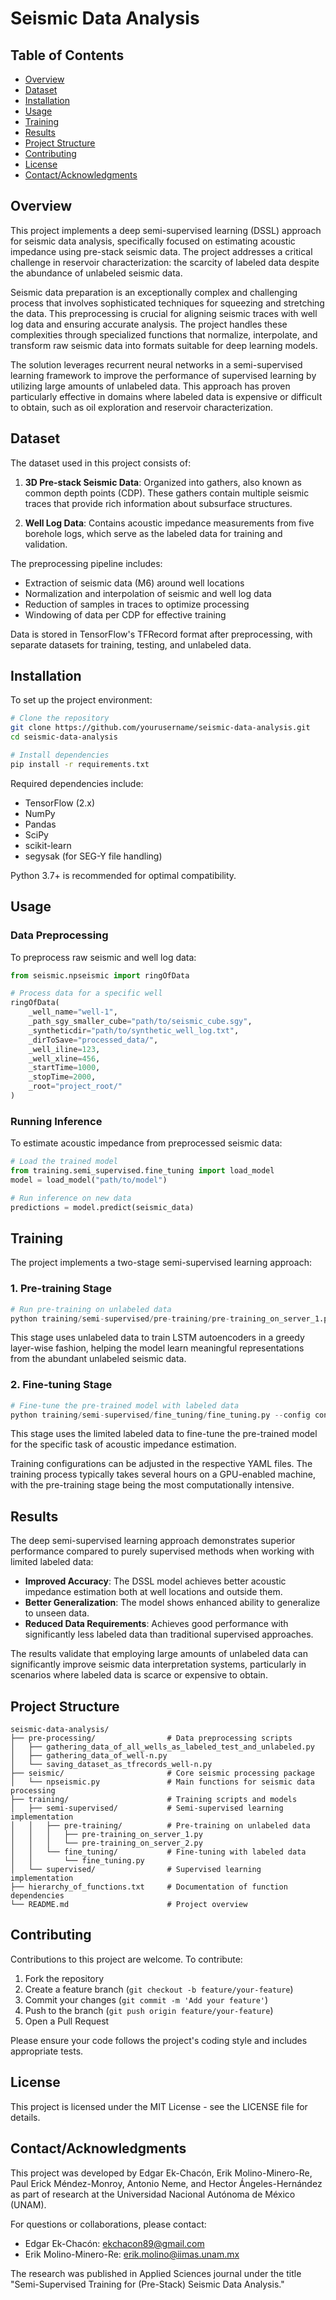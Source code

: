 # Seismic Data Analysis

## Table of Contents
- [Overview](#overview)
- [Dataset](#dataset)
- [Installation](#installation)
- [Usage](#usage)
- [Training](#training)
- [Results](#results)
- [Project Structure](#project-structure)
- [Contributing](#contributing)
- [License](#license)
- [Contact/Acknowledgments](#contactacknowledgments)

## Overview

This project implements a deep semi-supervised learning (DSSL) approach for seismic data analysis, specifically focused on estimating acoustic impedance using pre-stack seismic data. The project addresses a critical challenge in reservoir characterization: the scarcity of labeled data despite the abundance of unlabeled seismic data.

Seismic data preparation is an exceptionally complex and challenging process that involves sophisticated techniques for squeezing and stretching the data. This preprocessing is crucial for aligning seismic traces with well log data and ensuring accurate analysis. The project handles these complexities through specialized functions that normalize, interpolate, and transform raw seismic data into formats suitable for deep learning models.

The solution leverages recurrent neural networks in a semi-supervised learning framework to improve the performance of supervised learning by utilizing large amounts of unlabeled data. This approach has proven particularly effective in domains where labeled data is expensive or difficult to obtain, such as oil exploration and reservoir characterization.

## Dataset

The dataset used in this project consists of:

1. **3D Pre-stack Seismic Data**: Organized into gathers, also known as common depth points (CDP). These gathers contain multiple seismic traces that provide rich information about subsurface structures.

2. **Well Log Data**: Contains acoustic impedance measurements from five borehole logs, which serve as the labeled data for training and validation.

The preprocessing pipeline includes:
- Extraction of seismic data (M6) around well locations
- Normalization and interpolation of seismic and well log data
- Reduction of samples in traces to optimize processing
- Windowing of data per CDP for effective training

Data is stored in TensorFlow's TFRecord format after preprocessing, with separate datasets for training, testing, and unlabeled data.

## Installation

To set up the project environment:

```bash
# Clone the repository
git clone https://github.com/yourusername/seismic-data-analysis.git
cd seismic-data-analysis

# Install dependencies
pip install -r requirements.txt
```

Required dependencies include:
- TensorFlow (2.x)
- NumPy
- Pandas
- SciPy
- scikit-learn
- segysak (for SEG-Y file handling)

Python 3.7+ is recommended for optimal compatibility.

## Usage

### Data Preprocessing

To preprocess raw seismic and well log data:

```python
from seismic.npseismic import ringOfData

# Process data for a specific well
ringOfData(
    _well_name="well-1",
    _path_sgy_smaller_cube="path/to/seismic_cube.sgy",
    _syntheticdir="path/to/synthetic_well_log.txt",
    _dirToSave="processed_data/",
    _well_iline=123,
    _well_xline=456,
    _startTime=1000,
    _stopTime=2000,
    _root="project_root/"
)
```

### Running Inference

To estimate acoustic impedance from preprocessed seismic data:

```python
# Load the trained model
from training.semi_supervised.fine_tuning import load_model
model = load_model("path/to/model")

# Run inference on new data
predictions = model.predict(seismic_data)
```

## Training

The project implements a two-stage semi-supervised learning approach:

### 1. Pre-training Stage

```python
# Run pre-training on unlabeled data
python training/semi-supervised/pre-training/pre-training_on_server_1.py --config configs/pretraining.yaml
```

This stage uses unlabeled data to train LSTM autoencoders in a greedy layer-wise fashion, helping the model learn meaningful representations from the abundant unlabeled seismic data.

### 2. Fine-tuning Stage

```python
# Fine-tune the pre-trained model with labeled data
python training/semi-supervised/fine_tuning/fine_tuning.py --config configs/finetuning.yaml
```

This stage uses the limited labeled data to fine-tune the pre-trained model for the specific task of acoustic impedance estimation.

Training configurations can be adjusted in the respective YAML files. The training process typically takes several hours on a GPU-enabled machine, with the pre-training stage being the most computationally intensive.

## Results

The deep semi-supervised learning approach demonstrates superior performance compared to purely supervised methods when working with limited labeled data:

- **Improved Accuracy**: The DSSL model achieves better acoustic impedance estimation both at well locations and outside them.
- **Better Generalization**: The model shows enhanced ability to generalize to unseen data.
- **Reduced Data Requirements**: Achieves good performance with significantly less labeled data than traditional supervised approaches.

The results validate that employing large amounts of unlabeled data can significantly improve seismic data interpretation systems, particularly in scenarios where labeled data is scarce or expensive to obtain.

## Project Structure

```
seismic-data-analysis/
├── pre-processing/                # Data preprocessing scripts
│   ├── gathering_data_of_all_wells_as_labeled_test_and_unlabeled.py
│   ├── gathering_data_of_well-n.py
│   └── saving_dataset_as_tfrecords_well-n.py
├── seismic/                       # Core seismic processing package
│   └── npseismic.py               # Main functions for seismic data processing
├── training/                      # Training scripts and models
│   ├── semi-supervised/           # Semi-supervised learning implementation
│   │   ├── pre-training/          # Pre-training on unlabeled data
│   │   │   ├── pre-training_on_server_1.py
│   │   │   └── pre-training_on_server_2.py
│   │   └── fine_tuning/           # Fine-tuning with labeled data
│   │       └── fine_tuning.py
│   └── supervised/                # Supervised learning implementation
├── hierarchy_of_functions.txt     # Documentation of function dependencies
└── README.md                      # Project overview
```

## Contributing

Contributions to this project are welcome. To contribute:

1. Fork the repository
2. Create a feature branch (`git checkout -b feature/your-feature`)
3. Commit your changes (`git commit -m 'Add your feature'`)
4. Push to the branch (`git push origin feature/your-feature`)
5. Open a Pull Request

Please ensure your code follows the project's coding style and includes appropriate tests.

## License

This project is licensed under the MIT License - see the LICENSE file for details.

## Contact/Acknowledgments

This project was developed by Edgar Ek-Chacón, Erik Molino-Minero-Re, Paul Erick Méndez-Monroy, Antonio Neme, and Hector Ángeles-Hernández as part of research at the Universidad Nacional Autónoma de México (UNAM).

For questions or collaborations, please contact:
- Edgar Ek-Chacón: ekchacon89@gmail.com
- Erik Molino-Minero-Re: erik.molino@iimas.unam.mx

The research was published in Applied Sciences journal under the title "Semi-Supervised Training for (Pre-Stack) Seismic Data Analysis."
